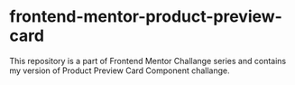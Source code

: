 # frontend-mentor-product-preview-card
This repository is a part of Frontend Mentor Challange series and contains my version of Product Preview Card Component challange.

